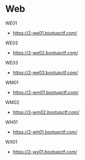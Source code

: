 # Web

WE01

* https://2-we01.bootupctf.com/

WE02

* https://2-we02.bootupctf.com/

WE03

* https://2-we03.bootupctf.com/

WM01

* https://2-wm01.bootupctf.com/

WM02

* https://2-wm02.bootupctf.com/

WH01

* https://2-wh01.bootupctf.com/

WX01

* https://2-wx01.bootupctf.com/

